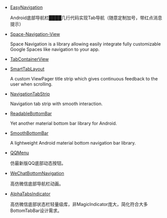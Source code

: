 * [EasyNavigation](https://github.com/forvv231/EasyNavigation)

    Android底部导航栏████几行代码实现Tab导航（随意定制加号，带红点消息提示）
* [Space-Navigation-View](https://github.com/armcha/Space-Navigation-View)

    Space Navigation is a library allowing easily integrate fully customizable Google Spaces like navigation to your app.
* [TabContainerView](https://github.com/chenpengfei88/TabContainerView)
* [SmartTabLayout](https://github.com/ogaclejapan/SmartTabLayout)

    A custom ViewPager title strip which gives continuous feedback to the user when scrolling.
* [NavigationTabStrip](https://github.com/Devlight/NavigationTabStrip)

    Navigation tab strip with smooth interaction.
* [ReadableBottomBar](https://github.com/iammert/ReadableBottomBar)

    Yet another material bottom bar library for Android.
* [SmoothBottomBar](https://github.com/ibrahimsn98/SmoothBottomBar)

    A lightweight Android material bottom navigation bar library.
* [QQMenu](https://github.com/ren93/QQMenu)

    仿最新版QQ底部动态按钮。
* [WeChatBottomNavigation](https://github.com/buxiliulian/WeChatBottomNavigation)

    高仿微信底部导航栏动画。
* [AlphaTabsIndicator](https://github.com/yingLanNull/AlphaTabsIndicator)

    高仿微信底部状态栏轻量级库，非MagicIndicator庞大，简化符合大多BottomTabBar设计需求。